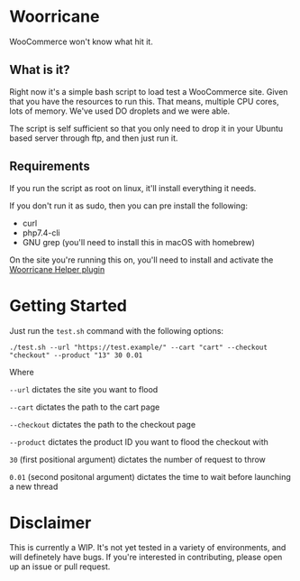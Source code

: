 # Woorricane

WooCommerce won't know what hit it.

## What is it?

Right now it's a simple bash script to load test a WooCommerce site. Given that you have the resources to run this. That means, multiple CPU cores, lots of memory. We've used DO droplets and we were able.

The script is self sufficient so that you only need to drop it in your Ubuntu based server through ftp, and then just run it.

## Requirements

If you run the script as root on linux, it'll install everything it needs. 

If you don't run it as sudo, then you can pre install the following:

* curl
* php7.4-cli
* GNU grep (you'll need to install this in macOS with homebrew)

On the site you're running this on, you'll need to install and activate the [Woorricane Helper plugin](https://github.com/saucal/woorricane-helper)

# Getting Started

Just run the `test.sh` command with the following options:

```
./test.sh --url "https://test.example/" --cart "cart" --checkout "checkout" --product "13" 30 0.01
```

Where

`--url` dictates the site you want to flood

`--cart` dictates the path to the cart page

`--checkout` dictates the path to the checkout page

`--product` dictates the product ID you want to flood the checkout with

`30` (first positional argument) dictates the number of request to throw

`0.01` (second positonal argument) dictates the time to wait before launching a new thread


# Disclaimer

This is currently a WIP. It's not yet tested in a variety of environments, and will definetely have bugs. If you're interested in contributing, please open up an issue or pull request.
